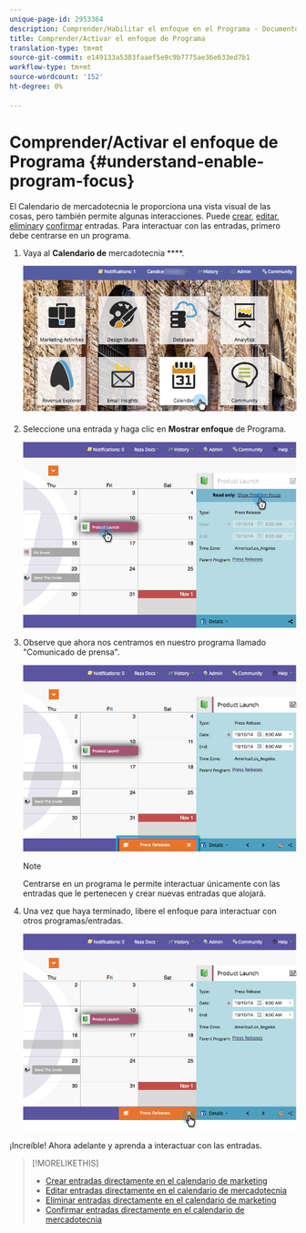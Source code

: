```yaml
---
unique-page-id: 2953364
description: Comprender/Habilitar el enfoque en el Programa - Documentos de marketing - Documentación del producto
title: Comprender/Activar el enfoque de Programa
translation-type: tm+mt
source-git-commit: e149133a5383faaef5e9c9b7775ae36e633ed7b1
workflow-type: tm+mt
source-wordcount: '152'
ht-degree: 0%

---
```



# Comprender/Activar el enfoque de Programa {#understand-enable-program-focus}

El Calendario de mercadotecnia le proporciona una vista visual de las cosas, pero también permite algunas interacciones. Puede [crear](../../../../product-docs/core-marketo-concepts/marketing-calendar/working-with-the-calendar/create-entries-directly-in-the-marketing-calendar.md), [editar](../../../../product-docs/core-marketo-concepts/marketing-calendar/working-with-the-calendar/edit-entries-directly-in-the-marketing-calendar.md), [eliminar](../../../../product-docs/core-marketo-concepts/marketing-calendar/working-with-the-calendar/delete-entries-directly-in-the-marketing-calendar.md)y [confirmar](../../../../product-docs/core-marketo-concepts/marketing-calendar/working-with-the-calendar/confirm-entries-directly-in-the-marketing-calendar.md) entradas. Para interactuar con las entradas, primero debe centrarse en un programa.

1. Vaya al **Calendario de** mercadotecnia ****.

   ![](assets/2017-05-10-15-30-47-1.png)

1. Seleccione una entrada y haga clic en **Mostrar enfoque** de Programa.

   ![](assets/image2014-10-20-13-3a24-3a3.png)

1. Observe que ahora nos centramos en nuestro programa llamado &quot;Comunicado de prensa&quot;.

   ![](assets/image2014-10-20-13-3a24-3a15.png)

   >[!NOTE]
   >
   >Centrarse en un programa le permite interactuar únicamente con las entradas que le pertenecen y crear nuevas entradas que alojará.

1. Una vez que haya terminado, libere el enfoque para interactuar con otros programas/entradas.

   ![](assets/image2014-10-20-13-3a24-3a24.png)

¡Increíble! Ahora adelante y aprenda a interactuar con las entradas.

>[!MORELIKETHIS]
>
>* [Crear entradas directamente en el calendario de marketing](../../../../product-docs/core-marketo-concepts/marketing-calendar/working-with-the-calendar/create-entries-directly-in-the-marketing-calendar.md)
>* [Editar entradas directamente en el calendario de mercadotecnia](../../../../product-docs/core-marketo-concepts/marketing-calendar/working-with-the-calendar/edit-entries-directly-in-the-marketing-calendar.md)
>* [Eliminar entradas directamente en el calendario de marketing](../../../../product-docs/core-marketo-concepts/marketing-calendar/working-with-the-calendar/delete-entries-directly-in-the-marketing-calendar.md)
>* [Confirmar entradas directamente en el calendario de mercadotecnia](../../../../product-docs/core-marketo-concepts/marketing-calendar/working-with-the-calendar/confirm-entries-directly-in-the-marketing-calendar.md)

>



